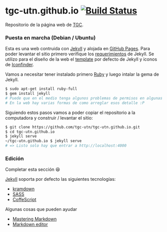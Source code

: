 # tgc-utn.github.io [![Build Status](https://travis-ci.org/tgc-utn/tgc-utn.github.io.svg?branch=master)](https://travis-ci.org/tgc-utn/tgc-utn.github.io)

Repositorio de la página web de [TGC](http://tgc-utn.github.io/).

### Puesta en marcha (Debian / Ubuntu)

Esta es una web contruida con [Jekyll](http://jekyllrb.com) y alojada en [GitHub Pages](http://pages.github.com). Para poder levantar el sitio primero verifique los [requerimientos](http://jekyllrb.com/docs/installation/#requirements) de Jekyll. Se utilizo para el diseño de la web el [template](https://github.com/jglovier/jekyll-new) por defecto de Jekyll y iconos de [Iconfinder](https://www.iconfinder.com/iconsets/social-network-9).

Vamos a necesitar tener instalado primero [Ruby](https://www.ruby-lang.org/) y luego intalar la gema de Jekyll.

```bash
$ sudo apt-get install ruby-full
$ gem install jekyll
# Puede que en el medio tenga algunos problemas de permisos en algunas carpetas
# En la web hay varias formas de como arreglar esos detalle :P
```
Siguiendo estos pasos vamos a poder copiar el repositorio a la computadora y construir / levantar el sitio:

```bash
$ git clone https://github.com/tgc-utn/tgc-utn.github.io.git
$ cd tgc-utn.github.io
$ jekyll serve
~/tgc-utn.github.io $ jekyll serve
# => Listo solo hay que entrar a http://localhost:4000
```

### Edición
Completar esta sección :laughing:

[Jekyll](http://jekyllrb.com/) soporta por defecto las siguientes tecnologías:
* [kramdown](http://kramdown.gettalong.org/)
* [SASS](http://sass-lang.com/)
* [CoffeScript](http://coffeescript.org/)

Algunas cosas que pueden ayudar
* [Mastering Markdown](https://guides.github.com/features/mastering-markdown/)
* [Markdown editor](http://dillinger.io/)
